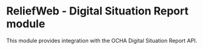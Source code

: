 ReliefWeb - Digital Situation Report module
===========================================

This module provides integration with the OCHA Digital Situation Report API.

